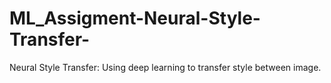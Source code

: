# ML_Assigment-Neural-Style-Transfer-
Neural Style Transfer: Using deep learning to transfer style between image.
